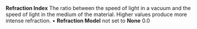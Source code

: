 <tr>
<td><strong>Refraction Index</strong></td>
<td>The ratio between the speed of light in a vacuum and the speed of light in the medium of the material. Higher values produce more intense refraction.</td>
<td>&#8226; <strong>Refraction Model</strong> not set to <strong>None</strong></td>
<td>0.0</td>
</tr>
